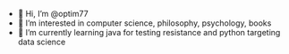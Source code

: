 - 👋 Hi, I’m @optim77
- 👀 I’m interested in computer science, philosophy, psychology, books
- 🌱 I’m currently learning java for testing resistance and python targeting data science 

<!---
optim77/optim77 is a ✨ special ✨ repository because its `README.md` (this file) appears on your GitHub profile.
You can click the Preview link to take a look at your changes.
--->
